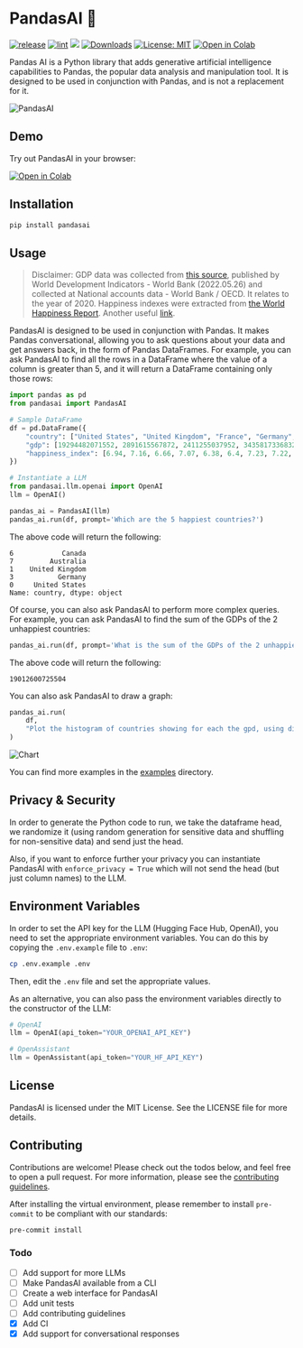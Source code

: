 # PandasAI 🐼

[![release](https://img.shields.io/pypi/v/pandasai?label=Release&style=flat-square)](https://pypi.org/project/pandasai/)
[![lint](https://github.com/gventuri/pandas-ai/actions/workflows/ci.yml/badge.svg)](https://github.com/gventuri/pandas-ai/actions/workflows/ci.yml/badge.svg)
[![](https://dcbadge.vercel.app/api/server/kF7FqH2FwS?style=flat&compact=true)](https://discord.gg/kF7FqH2FwS)
[![Downloads](https://static.pepy.tech/badge/pandasai/month)](https://pepy.tech/project/pandasai) [![License: MIT](https://img.shields.io/badge/License-MIT-yellow.svg)](https://opensource.org/licenses/MIT)
[![Open in Colab](https://camo.githubusercontent.com/84f0493939e0c4de4e6dbe113251b4bfb5353e57134ffd9fcab6b8714514d4d1/68747470733a2f2f636f6c61622e72657365617263682e676f6f676c652e636f6d2f6173736574732f636f6c61622d62616467652e737667)](https://colab.research.google.com/drive/1rKz7TudOeCeKGHekw7JFNL4sagN9hon-?usp=sharing)

Pandas AI is a Python library that adds generative artificial intelligence capabilities to Pandas, the popular data analysis and manipulation tool. It is designed to be used in conjunction with Pandas, and is not a replacement for it.

<!-- Add images/pandas-ai.png -->

![PandasAI](images/pandas-ai.png?raw=true)

## Demo

Try out PandasAI in your browser:

[![Open in Colab](https://camo.githubusercontent.com/84f0493939e0c4de4e6dbe113251b4bfb5353e57134ffd9fcab6b8714514d4d1/68747470733a2f2f636f6c61622e72657365617263682e676f6f676c652e636f6d2f6173736574732f636f6c61622d62616467652e737667)](https://colab.research.google.com/drive/1rKz7TudOeCeKGHekw7JFNL4sagN9hon-?usp=sharing)

## Installation

```bash
pip install pandasai
```

## Usage

> Disclaimer: GDP data was collected from [this source](https://ourworldindata.org/grapher/gross-domestic-product?tab=table), published by World Development Indicators - World Bank (2022.05.26) and collected at National accounts data - World Bank / OECD. It relates to the year of 2020. Happiness indexes were extracted from [the World Happiness Report](https://ftnnews.com/images/stories/documents/2020/WHR20.pdf). Another useful [link](https://data.world/makeovermonday/2020w19-world-happiness-report-2020).

PandasAI is designed to be used in conjunction with Pandas. It makes Pandas conversational, allowing you to ask questions about your data and get answers back, in the form of Pandas DataFrames. For example, you can ask PandasAI to find all the rows in a DataFrame where the value of a column is greater than 5, and it will return a DataFrame containing only those rows:

```python
import pandas as pd
from pandasai import PandasAI

# Sample DataFrame
df = pd.DataFrame({
    "country": ["United States", "United Kingdom", "France", "Germany", "Italy", "Spain", "Canada", "Australia", "Japan", "China"],
    "gdp": [19294482071552, 2891615567872, 2411255037952, 3435817336832, 1745433788416, 1181205135360, 1607402389504, 1490967855104, 4380756541440, 14631844184064],
    "happiness_index": [6.94, 7.16, 6.66, 7.07, 6.38, 6.4, 7.23, 7.22, 5.87, 5.12]
})

# Instantiate a LLM
from pandasai.llm.openai import OpenAI
llm = OpenAI()

pandas_ai = PandasAI(llm)
pandas_ai.run(df, prompt='Which are the 5 happiest countries?')
```

The above code will return the following:

```
6            Canada
7         Australia
1    United Kingdom
3           Germany
0     United States
Name: country, dtype: object
```

Of course, you can also ask PandasAI to perform more complex queries. For example, you can ask PandasAI to find the sum of the GDPs of the 2 unhappiest countries:

```python
pandas_ai.run(df, prompt='What is the sum of the GDPs of the 2 unhappiest countries?')
```

The above code will return the following:

```
19012600725504
```

You can also ask PandasAI to draw a graph:

```python
pandas_ai.run(
    df,
    "Plot the histogram of countries showing for each the gpd, using different colors for each bar",
)
```

![Chart](images/histogram-chart.png?raw=true)

You can find more examples in the [examples](examples) directory.

## Privacy & Security
In order to generate the Python code to run, we take the dataframe head, we randomize it (using random generation for sensitive data and shuffling for non-sensitive data) and send just the head.

Also, if you want to enforce further your privacy you can instantiate PandasAI with `enforce_privacy = True` which will not send the head (but just column names) to the LLM.


## Environment Variables

In order to set the API key for the LLM (Hugging Face Hub, OpenAI), you need to set the appropriate environment variables. You can do this by copying the `.env.example` file to `.env`:

```bash
cp .env.example .env
```

Then, edit the `.env` file and set the appropriate values.

As an alternative, you can also pass the environment variables directly to the constructor of the LLM:

```python
# OpenAI
llm = OpenAI(api_token="YOUR_OPENAI_API_KEY")

# OpenAssistant
llm = OpenAssistant(api_token="YOUR_HF_API_KEY")
```

## License

PandasAI is licensed under the MIT License. See the LICENSE file for more details.

## Contributing

Contributions are welcome! Please check out the todos below, and feel free to open a pull request.
For more information, please see the [contributing guidelines](CONTRIBUTING.md).

After installing the virtual environment, please remember to install `pre-commit` to be compliant with our standards:

```bash
pre-commit install
```

### Todo

- [ ] Add support for more LLMs
- [ ] Make PandasAI available from a CLI
- [ ] Create a web interface for PandasAI
- [ ] Add unit tests
- [ ] Add contributing guidelines
- [x] Add CI
- [x] Add support for conversational responses
